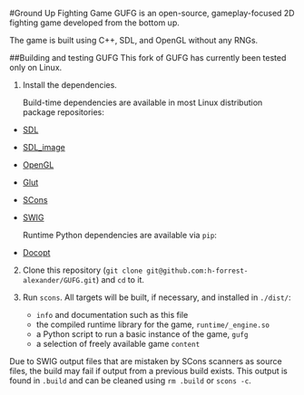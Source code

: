 #Ground Up Fighting Game 
GUFG is an open-source, gameplay-focused 2D fighting game developed from the bottom up.

The game is built using C++, SDL, and OpenGL without any RNGs.

##Building and testing GUFG
This fork of GUFG has currently been tested only on Linux.

1. Install the dependencies.

   Build-time dependencies are available in most
    Linux distribution package repositories:

* [SDL](http://www.libsdl.org/download-1.2.php)
* [SDL\_image](http://www.libsdl.org/projects/SDL_image/)
* [OpenGL](http://www.opengl.org/wiki/Getting_Started#Linux)
* [Glut](http://freeglut.sourceforge.net/)
* [SCons](http://www.scons.org/)
* [SWIG](http://www.swig.org/)

  Runtime Python dependencies are available via `pip`:
* [Docopt](https://github.com/docopt/docopt)

2. Clone this repository
  (`git clone git@github.com:h-forrest-alexander/GUFG.git`) 
    and `cd` to it.

3. Run `scons`.
   All targets will be built, if necessary, and installed in `./dist/`:
    * `info` and documentation such as this file
    * the compiled runtime library for the game, `runtime/_engine.so`
    * a Python script to run a basic instance of the game, `gufg`
    * a selection of freely available game `content`

  Due to SWIG output files that are mistaken by SCons scanners as source files,
   the build may fail if output from a previous build exists.
  This output is found in `.build` and can be cleaned using
    `rm .build` or `scons -c`.
